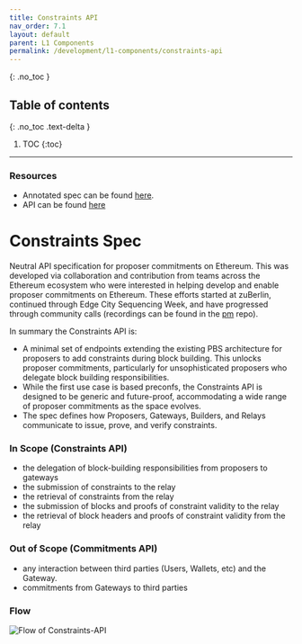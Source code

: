 ```yaml
---
title: Constraints API
nav_order: 7.1
layout: default
parent: L1 Components
permalink: /development/l1-components/constraints-api
---
```

{: .no_toc }

## Table of contents
{: .no_toc .text-delta }

1. TOC
{:toc}

---
### Resources
- Annotated spec can be found [here](https://github.com/eth-fabric/constraints-specs/blob/main/specs/).
- API can be found [here](https://eth-fabric.github.io/constraints-specs/)

# Constraints Spec
Neutral API specification for proposer commitments on Ethereum. This was developed via collaboration and contribution from teams across the Ethereum ecosystem who were interested in helping develop and enable proposer commitments on Ethereum. These efforts started at zuBerlin, continued through Edge City Sequencing Week, and have progressed through community calls (recordings can be found in the [pm](https://github.com/eth-fabric/pm) repo).

In summary the Constraints API is:
- A minimal set of endpoints extending the existing PBS architecture for proposers to add constraints during block building. This unlocks proposer commitments, particularly for unsophisticated proposers who delegate block building responsibilities.
- While the first use case is based preconfs, the Constraints API is designed to be generic and future-proof, accommodating a wide range of proposer commitments as the space evolves.
- The spec defines how Proposers, Gateways, Builders, and Relays communicate to issue, prove, and verify constraints.

### In Scope (Constraints API)
- the delegation of block-building responsibilities from proposers to gateways
- the submission of constraints to the relay
- the retrieval of constraints from the relay
- the submission of blocks and proofs of constraint validity to the relay
- the retrieval of block headers and proofs of constraint validity from the relay

### Out of Scope (Commitments API)
- any interaction between third parties (Users, Wallets, etc) and the Gateway.
- commitments from Gateways to third parties

### Flow
![Flow of Constraints-API](/website/assets/images/Constraints-API.png)